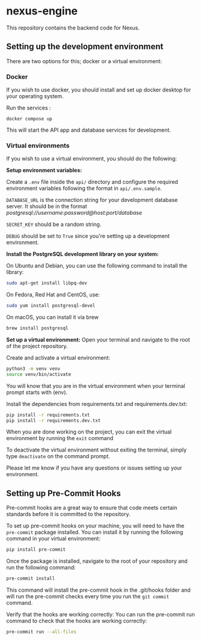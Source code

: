 # nexus-engine

This repository contains the backend code for Nexus.

## Setting up the development environment

There are two options for this; docker or a virtual environment:

### Docker

If you wish to use docker, you should install and set up docker desktop for your operating system.

Run the services :

`docker compose up`

This will start the API app and database services for development.

### Virtual environments

If you wish to use a virtual environment, you should do the following:

**Setup environment variables:**

Create a `.env` file inside the `api/` directory and configure the required environment variables following the format in `api/.env.sample`.

`DATABASE_URL` is the connection string for your development database server. It should be in the format _postgresql://username:password@host:port/database_

`SECRET_KEY` should be a random string.

`DEBUG` should be set to `True` since you're setting up a development environment.

**Install the PostgreSQL development library on your system:**

On Ubuntu and Debian, you can use the following command to install the library:

```bash
sudo apt-get install libpq-dev
```

On Fedora, Red Hat and CentOS, use:

```bash
sudo yum install postgresql-devel
```

On macOS, you can install it via brew

```bash
brew install postgresql
```

**Set up a virtual environment:**
Open your terminal and navigate to the root of the project repository.

Create and activate a virtual environment:

```bash
python3 -m venv venv
source venv/bin/activate
```

You will know that you are in the virtual environment when your terminal prompt starts with (env).

Install the dependencies from requirements.txt and requirements.dev.txt:

```bash
pip install -r requirements.txt
pip install -r requirements.dev.txt
```

When you are done working on the project, you can exit the virtual environment by running the `exit` command

To deactivate the virtual environment without exiting the terminal, simply type `deactivate` on the command prompt.

Please let me know if you have any questions or issues setting up your environment.

## Setting up Pre-Commit Hooks

Pre-commit hooks are a great way to ensure that code meets certain standards before it is committed to the repository.

To set up pre-commit hooks on your machine, you will need to have the `pre-commit` package installed. You can install it by running the following command in your virtual environment:

```bash
pip install pre-commit
```

Once the package is installed, navigate to the root of your repository and run the following command:

```bash
pre-commit install
```

This command will install the pre-commit hook in the .git/hooks folder and will run the pre-commit checks every time you run the `git commit` command.

Verify that the hooks are working correctly: You can run the pre-commit run command to check that the hooks are working correctly:

```bash
pre-commit run --all-files
```
